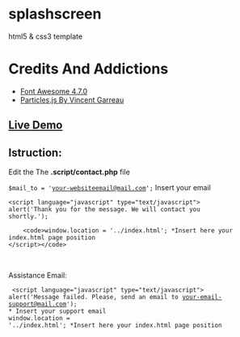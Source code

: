# splashscreen
html5 &amp; css3 template


<H1>Credits And Addictions</H1>

<ul>
  <li><a href="https://cdnjs.cloudflare.com/ajax/libs/font-awesome/4.7.0/css/font-awesome.min.css">Font Awesome 4.7.0</a></li>
  <li><a href="https://github.com/VincentGarreau/particles.js/">Particles.js By Vincent Garreau</a></li>
  </ul>
  
  <h2><a href="http://repo.altervista.org/template/splashscreen">Live Demo</a></h2>
  
 <h2>Istruction:</h2>
 
 Edit the The <b>.script/contact.php</b> file
 
 <code>$mail_to = 'your-websiteemail@mail.com';</code> Insert your email
 
 <code>&lt;script language="javascript" type="text/javascript">
		alert('Thank you for the message. We will contact you shortly.');</code>
		
		<code>window.location = '../index.html'; *Insert here your index.html page position
	</script></code>
 <br>
 
 <p>Assistance Email:</p>
 
<code> &lt;script language="javascript" type="text/javascript">
		alert('Message failed. Please, send an email to your-email-support@mail.com'); * Insert your support email<br></code>
		<code>window.location = '../index.html'; *Insert here your index.html page position
	</script></code>
	

 
 
 
 
